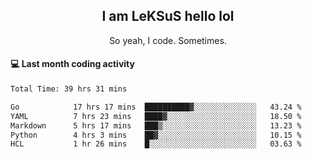 <h2 align="center">I am LeKSuS hello lol</h2>
<p align="center">So yeah, I code. Sometimes.</p>

#### :computer: Last month coding activity
<!--START_SECTION:waka-->

```txt
Total Time: 39 hrs 31 mins

Go            17 hrs 17 mins  ██████████▓░░░░░░░░░░░░░░   43.24 %
YAML          7 hrs 23 mins   ████▓░░░░░░░░░░░░░░░░░░░░   18.50 %
Markdown      5 hrs 17 mins   ███▒░░░░░░░░░░░░░░░░░░░░░   13.23 %
Python        4 hrs 3 mins    ██▓░░░░░░░░░░░░░░░░░░░░░░   10.15 %
HCL           1 hr 26 mins    █░░░░░░░░░░░░░░░░░░░░░░░░   03.63 %
```

<!--END_SECTION:waka-->
